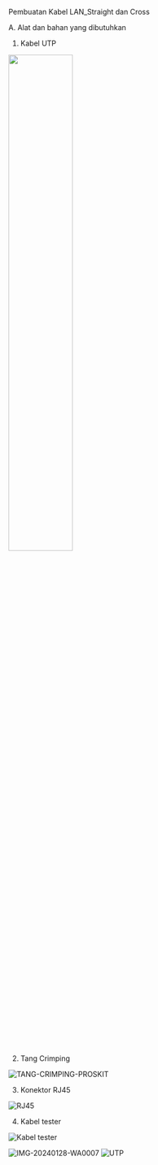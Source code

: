 Pembuatan Kabel LAN_Straight dan Cross

A. Alat dan bahan yang dibutuhkan

  1. Kabel UTP
     
   <img src="https://github.com/Chioaji/Pembuatan-kabel-LAN-dan-konfigurasi_Sachio-Aji/assets/126127582/74c48c8b-d9c4-43e6-8aef-1bcf85003545" width=50% height=50%>

  2. Tang Crimping

   ![TANG-CRIMPING-PROSKIT](https://github.com/Chioaji/Pembuatan-kabel-LAN-dan-konfigurasi_Sachio-Aji/assets/126127582/1cd0d4b8-54fb-4c14-a30a-299e4dfbd466)

  3. Konektor RJ45

  ![RJ45](https://github.com/Chioaji/Pembuatan-kabel-LAN-dan-konfigurasi_Sachio-Aji/assets/126127582/bc3d5f5a-9b64-4a82-9197-84724183f3a0)


  4.  Kabel tester

  ![Kabel tester](https://github.com/Chioaji/Pembuatan-kabel-LAN-dan-konfigurasi_Sachio-Aji/assets/126127582/8ed4cc00-cb54-4d72-a546-f1c54455a1ca)







![IMG-20240128-WA0007](https://github.com/Chioaji/Pembuatan-kabel-LAN-dan-konfigurasi_Sachio-Aji/assets/126127582/4fa19365-5a28-4a5b-a9fa-cd8f91d04924)
![UTP](https://github.com/Chioaji/Pembuatan-kabel-LAN-dan-konfigurasi_Sachio-Aji/assets/126127582/5148a6ad-3de2-4a05-9dba-2f8ccee42679)

